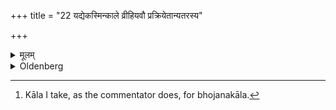 +++
title = "22 यद्येकस्मिन्काले व्रीहियवौ प्रक्रियेतान्यतरस्य"

+++

<details><summary>मूलम्</summary>

यद्येकस्मिन्काले व्रीहियवौ प्रक्रियेतान्यतरस्य कृत्वा कृतं मन्येत २२
</details>

<details><summary>Oldenberg</summary>

22. [^5]  If rice and barley are prepared for one and the same meal, he should, having offered (Balis) of the one or the other (kind of food), consider his duty as fulfilled.


[^5]:  Kāla I take, as the commentator does, for bhojanakāla.
</details>
